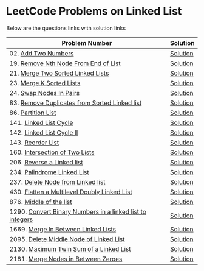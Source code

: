 # LeetCode Problems on Linked List
Below are the questions links with solution links


|Problem Number|Solution|
|--------------|--------|
|02. [Add Two Numbers](https://leetcode.com/problems/add-two-numbers)|[Solution](https://github.com/HarshOza36/LeetCode_Problems/blob/main/Linked%20List/P02%20-%20addTwoNumbers.py)|
|19. [Remove Nth Node From End of List](https://leetcode.com/problems/remove-nth-node-from-end-of-list/)|[Solution](https://github.com/HarshOza36/LeetCode_Problems/blob/main/Linked%20List/P19%20-%20removeNthNodeFromEndOfList.py)|
|21. [Merge Two Sorted Linked  Lists](https://leetcode.com/problems/merge-two-sorted-lists)|[Solution](https://github.com/HarshOza36/LeetCode_Problems/blob/main/Linked%20List/P21%20-%20mergeTwoSortedLinkedList.py)|
|23. [Merge K Sorted Lists](https://leetcode.com/problems/merge-k-sorted-lists)|[Solution](https://github.com/HarshOza36/LeetCode_Problems/blob/main/Linked%20List/P23%20-%20mergeKSortedLists.py)|
|24. [Swap Nodes In Pairs](https://leetcode.com/problems/swap-nodes-in-pairs/)|[Solution](https://github.com/HarshOza36/LeetCode_Problems/blob/main/Linked%20List/P24%20-%20swapNodesInPairs.py)|
|83. [Remove Duplicates from Sorted Linked list](https://leetcode.com/problems/remove-duplicates-from-sorted-list)|[Solution](https://github.com/HarshOza36/LeetCode_Problems/blob/main/Linked%20List/P83%20-%20removeDuplicatesFromSortedList.py)|
|86. [Partition List](https://leetcode.com/problems/partition-list)|[Solution](https://github.com/HarshOza36/LeetCode_Problems/blob/main/Linked%20List/P86%20-%20partitionList.py)|
|141. [Linked List Cycle](https://leetcode.com/problems/linked-list-cycle/)|[Solution](https://github.com/HarshOza36/LeetCode_Problems/blob/main/Linked%20List/P141%20-%20linkedListCycle.py)|
|142. [Linked List Cycle II](https://leetcode.com/problems/linked-list-cycle-ii/)|[Solution](https://github.com/HarshOza36/LeetCode_Problems/blob/main/Linked%20List/P142%20-%20linkedListCycle_II.py)|
|143. [Reorder List](https://leetcode.com/problems/reorder-list)|[Solution](https://github.com/HarshOza36/LeetCode_Problems/blob/main/Linked%20List/P143%20-%20reorderList.py)|
|160. [Intersection of Two Lists](https://leetcode.com/problems/intersection-of-two-linked-lists)|[Solution](https://github.com/HarshOza36/LeetCode_Problems/blob/main/Linked%20List/P160%20-%20intersectionOfTwoLinkedLists.py)|
|206. [Reverse a Linked list](https://leetcode.com/problems/reverse-linked-list)|[Solution](https://github.com/HarshOza36/LeetCode_Problems/blob/main/Linked%20List/P206%20-%20reverseLinkedList.py)|
|234. [Palindrome Linked List](https://leetcode.com/problems/palindrome-linked-list)|[Solution](https://github.com/HarshOza36/LeetCode_Problems/blob/main/Linked%20List/P234%20-%20palindromeLinkedList.py)|
|237. [Delete Node from Linked list](https://leetcode.com/problems/delete-node-in-a-linked-list)|[Solution](https://github.com/HarshOza36/LeetCode_Problems/blob/main/Linked%20List/P237%20-%20deleteNodeInLinkedList.py)|
|430. [Flatten a Multilevel Doubly Linked List](https://leetcode.com/problems/flatten-a-multilevel-doubly-linked-list/)|[Solution](https://github.com/HarshOza36/LeetCode_Problems/blob/main/Linked%20List/P430%20-%20flattenAmultilevelDoublyLinkedList.py)|
|876. [Middle of the list](https://leetcode.com/problems/middle-of-the-linked-list)|[Solution](https://github.com/HarshOza36/LeetCode_Problems/blob/main/Linked%20List/P876%20-%20middleoftheLinkedList.py)|
|1290. [Convert Binary Numbers in a linked list to integers](https://leetcode.com/problems/convert-binary-number-in-a-linked-list-to-integer)|[Solution](https://github.com/HarshOza36/LeetCode_Problems/blob/main/Linked%20List/P1290%20-%20convertBinNoinLinkedListToINT.py)|
|1669. [Merge In Between Linked Lists](https://leetcode.com/problems/merge-in-between-linked-lists)|[Solution](https://github.com/HarshOza36/LeetCode_Problems/blob/main/Linked%20List/P1669%20-%20mergeInBetweenLinkedLists.py)|
|2095. [Delete Middle Node of Linked List](https://leetcode.com/problems/delete-the-middle-node-of-a-linked-list)|[Solution](https://github.com/HarshOza36/LeetCode_Problems/blob/main/Linked%20List/P2095%20-%20deleteTheMiddleNodeOfALinkedList.py)|
|2130. [Maximum Twin Sum of a Linked List](https://leetcode.com/problems/maximum-twin-sum-of-a-linked-list/)|[Solution](https://github.com/HarshOza36/LeetCode_Problems/blob/main/Linked%20List/P2130%20-%20maximumTwinSumOfAlinkedList.py)|
|2181. [Merge Nodes in Between Zeroes](https://leetcode.com/problems/merge-nodes-in-between-zeros)|[Solution](https://github.com/HarshOza36/LeetCode_Problems/blob/main/Linked%20List/P2181%20-%20mergeNodesInBetweenZeros.py)|
